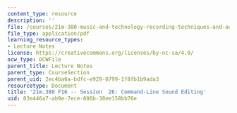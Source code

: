 ```yaml
---
content_type: resource
description: ''
file: /courses/21m-380-music-and-technology-recording-techniques-and-audio-production-fall-2016/03e446a7ab9e7ece806b38ee158bb76e_MIT21M_380F16_ses26_note.pdf
file_type: application/pdf
learning_resource_types:
- Lecture Notes
license: https://creativecommons.org/licenses/by-nc-sa/4.0/
ocw_type: OCWFile
parent_title: Lecture Notes
parent_type: CourseSection
parent_uid: 2ec4ba6a-bdfc-e929-0799-1f8fb1b9ada3
resourcetype: Document
title: '21m.380 F16 -- Session  26: Command-Line Sound Editing'
uid: 03e446a7-ab9e-7ece-806b-38ee158bb76e
---
```

